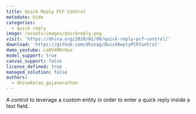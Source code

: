 ```yaml
---
title: Quick Reply PCF Control
metadate: hide
categories:
  - quick reply
image: /assets/images/quickreply.png
visit: 'https://dhina.org/2020/01/08/quick-reply-pcf-control/'
download: 'https://github.com/dhinag/QuickReplyPCFControl'
demo_youtube: ca0V4MOrOuo
model_support: true
canvas_support: false
license_defined: true
managed_solution: false
authors:
  - dhinakaran_gajavarathan
---
```

A control to leverage a custom entity in order to enter a quick reply inside a text field.
